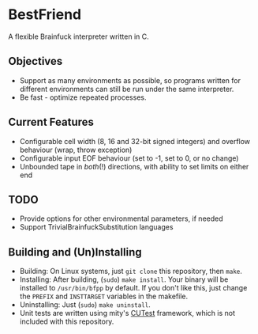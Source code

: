 # BestFriend
A flexible Brainfuck interpreter written in C.

## Objectives
 * Support as many environments as possible, so programs written for
    different environments can still be run under the same interpreter.
 * Be fast - optimize repeated processes.

## Current Features
 * Configurable cell width (8, 16 and 32-bit signed integers) and overflow
    behaviour (wrap, throw exception)
 * Configurable input EOF behaviour (set to -1, set to 0, or no change)
 * Unbounded tape in *both*(!) directions, with ability to set limits on
    either end

## TODO
 * Provide options for other environmental parameters, if needed
 * Support TrivialBrainfuckSubstitution languages

## Building and (Un)Installing
 * Building: On Linux systems, just `git clone` this repository, then
    `make`.
 * Installing: After building, (`sudo`) `make install`. Your binary will be
    installed to `/usr/bin/bfpp` by default. If you don't like this, just
    change the `PREFIX` and `INSTTARGET` variables in the makefile.
 * Uninstalling: Just (`sudo`) `make uninstall`.
 * Unit tests are written using mity's
    [CUTest](https://github.com/mity/cutest) framework, which is not
    included with this repository.

